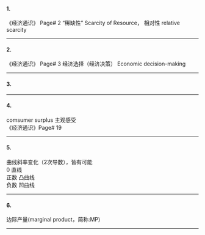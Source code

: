 #### 1.
《经济通识》 Page# 2  “稀缺性” Scarcity of Resource， 相对性 relative scarcity    
___
#### 2.
《经济通识》 Page# 3  经济选择（经济决策） Economic decision-making
___
#### 3.
___
#### 4.
comsumer surplus   主观感受   
《经济通识》Page# 19
___

#### 5.
曲线斜率变化（2次导数），皆有可能    
0    直线    
正数   凸曲线    
负数  凹曲线   
____
#### 6.
边际产量(marginal product，简称:MP)
___
